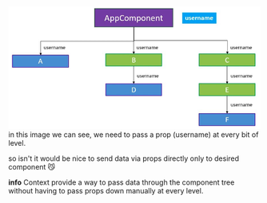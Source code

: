 ![info image](./info/useContext.png)
in this image we can see, we need to pass a prop (username) at every bit of level.

so isn't it would be nice to send data via props directly only to desired component 😼

**info**
Context provide a way to pass data through the component tree without having to pass props down manually at every level.


